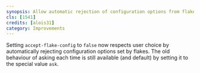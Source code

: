 ```yaml
---
synopsis: Allow automatic rejection of configuration options from flakes
cls: [1541]
credits: [alois31]
category: Improvements
---
```


Setting `accept-flake-config` to `false` now respects user choice by automatically rejecting configuration options set by flakes.
The old behaviour of asking each time is still available (and default) by setting it to the special value `ask`.
